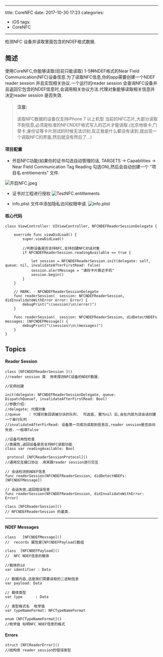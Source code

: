 
---
title:  CoreNFC 
date: 2017-10-30 17:23
categories:
- iOS
tags: 
- CoreNFC 
---

检测NFC 设备并读取里面包含的NDEF格式数据.

## 简述

使用CoreNFC,你能够读取(目前只能读取) 1-5种NDEF格式的Near Field Communication(NFC)设备信息.为了读取NFC信息,你的app需要创建一个NDEF reader session 并且实现相关协议.一个运行的reader session 会查询NFC设备并且返回它包含的NDEF信息时,会调用相关协议方法.代理对象能够读取相关信息并决定reader session 是否失效.

>  #### 注意:
> 读取NFC数据的设备仅支持iPhone 7 以上机型
> 当前的NFC芯片,大部分读取不到信息,必须是标准的NFCNDEF格式写入的芯片才能读取.(北京地铁卡,门禁卡,身份证等卡片测试的时候无法识别,反正我是什么都没有读到,就出现一个调取NFC的界面,然后就没有然后了...)

#### 项目配置
-  开启NFC功能(如果你的证书勾选自动管理的话, TARGETS -> Capabilities -> Near Field Communication Tag Reading 勾选ON),然后会自动创建一个 "项目名.entitlements" 文件.

![开启NFC.jpeg](http://upload-images.jianshu.io/upload_images/3340896-88ca287b76f4f852.jpeg?imageMogr2/auto-orient/strip%7CimageView2/2/w/1240)

- 证书对工程进行授权
![TestNFC.entitlements](http://upload-images.jianshu.io/upload_images/3340896-ab200d5472bdfcf5.jpeg?imageMogr2/auto-orient/strip%7CimageView2/2/w/1240)
 
- info.plist 文件中添加隐私访问权限申请.
![info.plist](http://upload-images.jianshu.io/upload_images/3340896-e6375dba9089d513.jpeg?imageMogr2/auto-orient/strip%7CimageView2/2/w/1240)

#### 核心代码

```
class ViewController: UIViewController, NFCNDEFReaderSessionDelegate {
    
    override func viewDidLoad() {
        super.viewDidLoad()
        
        //判断设备是否支持NFC,支持创建NFC对话对象
        if NFCNDEFReaderSession.readingAvailable == true {
            
            let session = NFCNDEFReaderSession.init(delegate: self, queue: nil, invalidateAfterFirstRead: false)
            session.alertMessage = "请将卡片靠近手机"
            session.begin()
        }
    }
    
    // MARK: - NFCNDEFReaderSessionDelegate
    func readerSession(_ session: NFCNDEFReaderSession, didInvalidateWithError error: Error) {
        debugPrint("\(session)\n\(error)")
    }
    
    func readerSession(_ session: NFCNDEFReaderSession, didDetectNDEFs messages: [NFCNDEFMessage]) {
        debugPrint("\(session)\n\(messages)")
    }
}

```

## Topics

#### Reader Session  

```
class [NFCNDEFReaderSession ]()
//reader session 类  用来探测NFC设备的NDEF数据.

//实例创建

init(delegate: NFCNDEFReaderSessionDelegate, queue: DispatchQueue?, invalidateAfterFirstRead: Bool)
//参数介绍:
//delegate: 代理对象
//queue    : 代理对象回调被分派的队列.  可选值, 置为nil 后,会在内部为该会话创建一个串行队列
//invalidateAfterFirRead: 设备第一次成功读取到信息后,reader session是否自动失效. 一般填false

//设备可用性检查
//类属性,返回设备是否支持NFC读取功能
class var readingAvailable: Bool

 protocol [NFCReaderSessionProtocol]()
//通用交互接口协议  用来跟reader session进行交互

// 会话检测到NDEF信息
func readerSession(NFCNDEFReaderSession, didDetectNDEFs: [NFCNDEFMessage])

// 会话失效,返回错误信息
func readerSession(NFCNDEFReaderSession, didInvalidateWithError: Error)

class [NFCReaderSession]()
// NFCNDEFReaderSession 的基类.
```
***
#### NDEF Messages
```
class   [NFCNDEFMessage]()
//  records 属性是[NFCNDEFPayload]数组

class  [NFCNDEFPayload]()
//  NFC NDEF信息的载体

//载体的id
var identifier : Data

// 数据内容,这是我们需要读取的二进制信息
var payload: Data

// 载体类型
var type      : Data 

// 类型格式名  枚举值
var typeNameFormat: NFCTypeNameFormat

enum [NFCTypeNameFormat]()
//枚举值 标明NFC NDEF信息的格式
```
#### Errors 
```
struct [NFCReaderError]()
//结构体 reader session的错误类型
```
